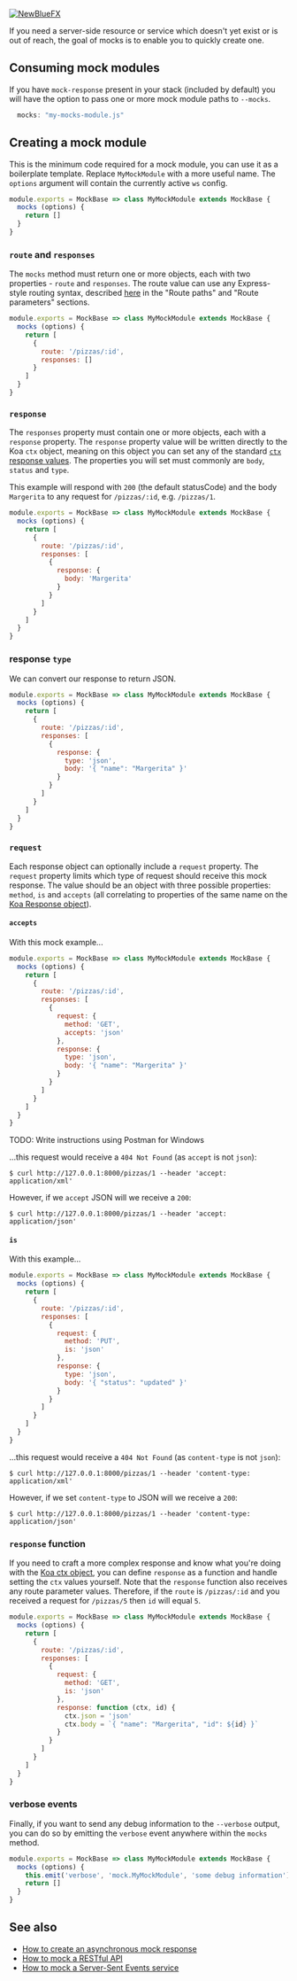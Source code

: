 [![NewBlueFX](img/NewBlueFX_logo.png)](Home.md)

If you need a server-side resource or service which doesn't yet exist or is out of reach, the goal of mocks is to enable you to quickly create one.

## Consuming mock modules

If you have `mock-response` present in your stack (included by default) you will have the option to pass one or more mock module paths to `--mocks`. 

```js
  mocks: "my-mocks-module.js"
```

<!-- ```
$ ws --mocks my-mocks-module.js
``` -->

## Creating a mock module

This is the minimum code required for a mock module, you can use it as a boilerplate template. Replace `MyMockModule` with a more useful name. The `options` argument will contain the currently active `ws` config.

```js
module.exports = MockBase => class MyMockModule extends MockBase {
  mocks (options) {
    return []
  }
}
```

### `route` and `responses`

The `mocks` method must return one or more objects, each with two properties - `route` and `responses`. The route value can use any Express-style routing syntax, described [here](https://expressjs.com/en/guide/routing.html) in the "Route paths" and "Route parameters" sections.

```js
module.exports = MockBase => class MyMockModule extends MockBase {
  mocks (options) {
    return [
      {
        route: '/pizzas/:id',
        responses: []
      }
    ]
  }
}
```

### `response`

The `responses` property must contain one or more objects, each with a `response` property. The `response` property value will be written directly to the Koa `ctx` object, meaning on this object you can set any of the standard [`ctx` response values](https://github.com/koajs/koa/blob/master/docs/api/context.md#response-aliases). The properties you will set must commonly are `body`, `status` and `type`.

This example will respond with `200` (the default statusCode) and the body `Margerita` to any request for `/pizzas/:id`, e.g. `/pizzas/1`.

```js
module.exports = MockBase => class MyMockModule extends MockBase {
  mocks (options) {
    return [
      {
        route: '/pizzas/:id',
        responses: [
          {
            response: {
              body: 'Margerita'
            }
          }
        ]
      }
    ]
  }
}
```

### response `type`

We can convert our response to return JSON.

```js
module.exports = MockBase => class MyMockModule extends MockBase {
  mocks (options) {
    return [
      {
        route: '/pizzas/:id',
        responses: [
          {
            response: {
              type: 'json',
              body: '{ "name": "Margerita" }'
            }
          }
        ]
      }
    ]
  }
}
```

### `request`

Each response object can optionally include a `request` property. The `request` property limits which type of request should receive this mock response. The value should be an object with three possible properties: `method`, `is` and `accepts` (all correlating to properties of the same name on the [Koa Response object](https://github.com/koajs/koa/blob/master/docs/api/request.md)).

#### `accepts`

With this mock example...

```js
module.exports = MockBase => class MyMockModule extends MockBase {
  mocks (options) {
    return [
      {
        route: '/pizzas/:id',
        responses: [
          {
            request: {
              method: 'GET',
              accepts: 'json'
            },
            response: {
              type: 'json',
              body: '{ "name": "Margerita" }'
            }
          }
        ]
      }
    ]
  }
}
```

TODO: Write instructions using Postman for Windows

...this request would receive a `404 Not Found` (as `accept` is not `json`):

```
$ curl http://127.0.0.1:8000/pizzas/1 --header 'accept: application/xml'
```

However, if we `accept` JSON will we receive a `200`:

```
$ curl http://127.0.0.1:8000/pizzas/1 --header 'accept: application/json'
```

#### `is`

With this example...

```js
module.exports = MockBase => class MyMockModule extends MockBase {
  mocks (options) {
    return [
      {
        route: '/pizzas/:id',
        responses: [
          {
            request: {
              method: 'PUT',
              is: 'json'
            },
            response: {
              type: 'json',
              body: '{ "status": "updated" }'
            }
          }
        ]
      }
    ]
  }
}
```

...this request would receive a `404 Not Found` (as `content-type` is not `json`):

```
$ curl http://127.0.0.1:8000/pizzas/1 --header 'content-type: application/xml'
```

However, if we set `content-type` to JSON will we receive a `200`:

```
$ curl http://127.0.0.1:8000/pizzas/1 --header 'content-type: application/json'
```

### `response` function 

If you need to craft a more complex response and know what you're doing with the [Koa ctx object](https://github.com/koajs/koa/blob/master/docs/api/context.md), you can define `response` as a function and handle setting the `ctx` values yourself. Note that the `response` function also receives any route parameter values. Therefore, if the `route` is `/pizzas/:id` and you received a request for `/pizzas/5` then `id` will equal `5`.

```js
module.exports = MockBase => class MyMockModule extends MockBase {
  mocks (options) {
    return [
      {
        route: '/pizzas/:id',
        responses: [
          {
            request: {
              method: 'GET',
              is: 'json'
            },
            response: function (ctx, id) {
              ctx.json = 'json'
              ctx.body = `{ "name": "Margerita", "id": ${id} }`
            }
          }
        ]
      }
    ]
  }
}
```

### verbose events 

Finally, if you want to send any debug information to the `--verbose` output, you can do so by emitting the `verbose` event anywhere within the `mocks` method. 

```js
module.exports = MockBase => class MyMockModule extends MockBase {
  mocks (options) {
    this.emit('verbose', 'mock.MyMockModule', 'some debug information')
    return []
  }
}
```

## See also

* [How to create an asynchronous mock response](How-to-create-an-asynchronous-mock-response.md)
* [How to mock a RESTful API](How-to-prototype-a-REST-API-using-Mock-Responses.md)
* [How to mock a Server-Sent Events service](How-to-mock-a-Server-Sent-Events-(SSE)-service.md)